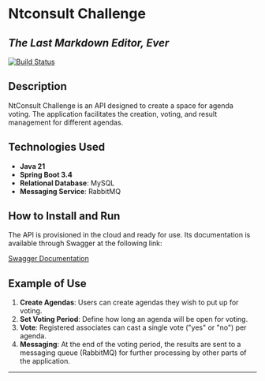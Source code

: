 # Ntconsult Challenge
## _The Last Markdown Editor, Ever_

[![Build Status](https://travis-ci.org/joemccann/dillinger.svg?branch=master)](https://travis-ci.org/joemccann/dillinger)


## Description
NtConsult Challenge is an API designed to create a space for agenda voting. The application facilitates the creation, voting, and result management for different agendas.

## Technologies Used
- **Java 21**
- **Spring Boot 3.4**
- **Relational Database**: MySQL
- **Messaging Service**: RabbitMQ

## How to Install and Run
The API is provisioned in the cloud and ready for use. Its documentation is available through Swagger at the following link:

[Swagger Documentation](https://nt-consult-desafio-8143d06b9be2.herokuapp.com/swagger-ui.html)

## Example of Use
1. **Create Agendas**: Users can create agendas they wish to put up for voting.
2. **Set Voting Period**: Define how long an agenda will be open for voting.
3. **Vote**: Registered associates can cast a single vote ("yes" or "no") per agenda.
4. **Messaging**: At the end of the voting period, the results are sent to a messaging queue (RabbitMQ) for further processing by other parts of the application.

---
